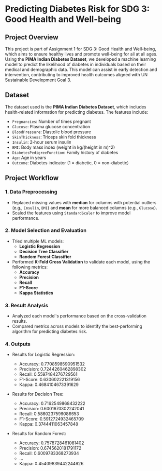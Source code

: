 # Predicting Diabetes Risk for SDG 3: Good Health and Well-being

## Project Overview
This project is part of Assignment 1 for SDG 3: Good Health and Well-being, which aims to ensure healthy lives and promote well-being for all at all ages. Using the **PIMA Indian Diabetes Dataset**, we developed a machine learning model to predict the likelihood of diabetes in individuals based on their medical and demographic data. This model can assist in early detection and intervention, contributing to improved health outcomes aligned with UN Sustainable Development Goal 3.

## Dataset
The dataset used is the **PIMA Indian Diabetes Dataset**, which includes health-related information for predicting diabetes. The features include:
- `Pregnancies`: Number of times pregnant
- `Glucose`: Plasma glucose concentration
- `BloodPressure`: Diastolic blood pressure
- `SkinThickness`: Triceps skin fold thickness
- `Insulin`: 2-hour serum insulin
- `BMI`: Body mass index (weight in kg/(height in m)^2)
- `DiabetesPedigreeFunction`: Family history of diabetes
- `Age`: Age in years
- `Outcome`: Diabetes indicator (1 = diabetic, 0 = non-diabetic)

## Project Workflow

### 1. Data Preprocessing
   - Replaced missing values with **median** for columns with potential outliers (e.g., `Insulin`, `BMI`) and **mean** for more balanced columns (e.g., `Glucose`).
   - Scaled the features using `StandardScaler` to improve model performance.

### 2. Model Selection and Evaluation
   - Tried multiple ML models:
     - **Logistic Regression**
     - **Decision Tree Classifier**
     - **Random Forest Classifier**
   - Performed **K-Fold Cross Validation** to validate each model, using the following metrics:
     - **Accuracy**
     - **Precision**
     - **Recall**
     - **F1-Score**
     - **Kappa Statistics**

### 3. Result Analysis
   - Analyzed each model's performance based on the cross-validation results.
   - Compared metrics across models to identify the best-performing algorithm for predicting diabetes risk.

### 4. Outputs
   - Results for Logistic Regression:
      - Accuracy: 0.7708598590951532
      - Precision: 0.7244260462898302
      - Recall: 0.5597484276729561
      - F1-Score: 0.630602221319156
      - Kappa: 0.4684104673391629
     
  - Results for Decision Tree:
     - Accuracy: 0.7162549868432222
     - Precision: 0.6001970302242041
     - Recall: 0.5860237596086653
     - F1-Score: 0.5912724932465709
     - Kappa: 0.3744411063457848
    
 - Results for Random Forest:
     - Accuracy: 0.7578728461081402
     - Precision: 0.6745620181791172
     - Recall: 0.6009783368273934
     - ...
     - Kappa: 0.45409839442244626
